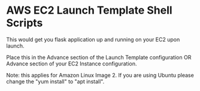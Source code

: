 # AWS EC2 Launch Template Shell Scripts
This would get you flask application up and running on your EC2 upon launch.

Place this in the 
Advance section of the Launch Template configuration
OR
Advance section of your EC2 Instance configuration.

Note: this applies for Amazon Linux Image 2. If you are using Ubuntu please change the "yum install" to "apt install".
